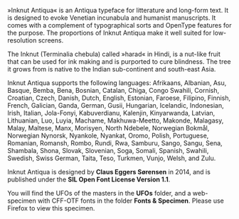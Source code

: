»Inknut Antiqua« is an Antiqua typeface for litterature and long-form text. It is designed to evoke Venetian incunabula and humanist manuscripts. It comes with a complement of typographical sorts and OpenType features for the purpose. The proportions of Inknut Antiqua make it well suited for low-resolution screens.

The Inknut (Terminalia chebula) called »harad« in Hindi, is a nut-like fruit that can be used for ink making and is purported to cure blindness. The tree it grows from is native to the Indian sub-continent and south-east Asia.

Inknut Antiqua supports the following languages: Afrikaans, Albanian, Asu, Basque, Bemba, Bena, Bosnian, Catalan, Chiga, Congo Swahili, Cornish, Croatian, Czech, Danish, Dutch, English, Estonian, Faroese, Filipino, Finnish, French, Galician, Ganda, German, Gusii, Hungarian, Icelandic, Indonesian, Irish, Italian, Jola-Fonyi, Kabuverdianu, Kalenjin, Kinyarwanda, Latvian, Lithuanian, Luo, Luyia, Machame, Makhuwa-Meetto, Makonde, Malagasy, Malay, Maltese, Manx, Morisyen, North Ndebele, Norwegian Bokmål, Norwegian Nynorsk, Nyankole, Nyankat, Oromo, Polish, Portuguese, Romanian, Romansh, Rombo, Rundi, Rwa, Samburu, Sango, Sangu, Sena, Shambala, Shona, Slovak, Slovenian, Soga, Somali, Spanish, Swahili, Swedish, Swiss German, Taita, Teso, Turkmen, Vunjo, Welsh, and Zulu.

Inknut Antiqua is designed by **Claus Eggers Sørensen** in 2014, and is published under the **SIL Open Font License Version 1.1**.

You will find the UFOs of the masters in the **UFOs** folder, and a web-specimen with CFF-OTF fonts in the folder **Fonts & Specimen**. Please use Firefox to view this specimen.